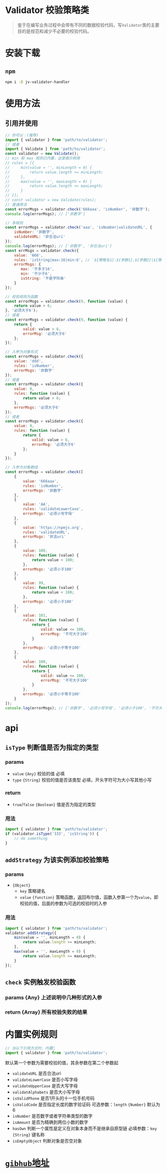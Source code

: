 # Validator 校验策略类
> 鉴于在编写业务过程中会带有不同的数据校验代码，写`Validator`类的主要目的是规范和减少不必要的校验代码。

# 安装下载
## `npm`
```bash
npm i -D jv-validator-handler
```

# 使用方法
## 引用并使用
```js
// 你可以：(推荐)
import { validator } from 'path/to/validator';
// 或者
import { Validate } from 'path/to/validator';
const validator = new Validate();
// min 和 max 规则已内置，这里做示例用
// rules = [{
//     min(value = '', minLength = 0) {
//         return value.length >= minLength;
//     },
//     max(value = '', maxLength = 0) {
//         return value.length <= maxLength;
//     }
// }];
// const validator = new Validate(rules);
// 普通用法
const errorMsgs = validator.check('666aaa', 'isNumber', '非数字');
console.log(errorMsgs); // ['非数字']
```
```js
// 多规则
const errorMsgs = validator.check('aaa', 'isNumber|validateURL', {
    isNumber: '非数字',
    validateURL: '非合法uri'
});
console.log(errorMsgs); // ['非数字', '非合法uri']
const errMsgs = validator.check({
    value: '666',
    rules: 'isString|max:16|min:6', // `${策略名1}:${参数1},${参数2}|${策名2}:${参数1}|${策略名3}`
    errorMsgs: {
       max: '不多于16',
       min: '不少于6',
       isString: '不是字符串'
    }
});
```
```js
// 校验规则为函数
const errorMsgs = validator.check(9, function (value) {
    return value > 6;
}, '必须大于6');
// 或者
const errorMsgs = validator.check(9, function (value) {
    return {
        valid: value > 6,
        errorMsg: '必须大于6'
    };
});
```
```js
// 入参为对象形式
const errorMsgs = validator.check({
    value: 'ddd',
    rules: 'isNumber',
    errorMsgs: '非数字'
});
// 或者
const errorMsgs = validator.check({
    value: 9,
    rules: function (value) {
        return value > 6;
    },
    errorMsgs: '必须大于6'
});
// 或者
const errorMsgs = validator.check({
    value: 9,
    rules: function (value) {
        return {
            valid: value > 6,
            errorMsg: '必须大于6'
        };
    }
});
```
```js
// 入参为对象数组
const errorMsgs = validator.check([
    {
        value: '666aaa', 
        rules: 'isNumber',
        errorMsgs: '非数字'
    },
    {
        value: 'AA', 
        rules: 'validateLowerCase',
        errorMsgs: '必须小写字母'
    },
    {
        value: 'https://npmjs.org', 
        rules: 'validateURL',
        errorMsgs: '非法uri'
    },
    {
        value: 100,
        rules: function (value) {
            return value < 100;
        },
        errorMsgs: '必须小于100'
    },
    {
        value: 99,
        rules: function (value) {
            return value < 100;
        },
        errorMsgs: '必须小于100'
    },
    {
        value: 101,
        rules: function (value) {
            return {
                valid: value <= 100,
                errorMsg: '不可大于100'
            }
        },
        errorMsgs: '必须小于等于100'
    },
    {
        value: 100,
        rules: function (value) {
            return {
                valid: value <= 100,
                errorMsg: '不可大于100'
            }
        },
        errorMsgs: '必须小于等于100'
    }
]);
console.log(errorMsgs); // ['非数字', '必须小写字母', '必须小于100', '不可大于100']
```
# api

## `isType` 判断值是否为指定的类型

### params
- `value` `{Any}` 校验的值 必填
- `type`  `{String}` 校验的值是否该类型 必填，开头字符可为大小写其他小写

### return
- `true`/`false` `{Boolean}` 值是否为指定的类型

### 用法
```js
import { validator } from 'path/to/validator';
if (validator.isType('333', 'isString')) {
    // do something
}

```

## `addStrategy` 为该实例添加校验策略

### params 
- `{Object}`
    - `key` 策略键名
    - `value` `{function}` 策略函数，返回布尔值，函数入参第一个为`value`，即校验的值，后面的参数为可选的校验时的入参

### 用法
```js
import { validator } from 'path/to/validator';
validator.addStrategy({
    min(value = '', minLength = 0) {
        return value.length >= minLength;
    },
    max(value = '', maxLength = 0) {
        return value.length <= maxLength;
    }
});
```

## `check` 实例触发校验函数
### params {Any} 上述说明中几种形式的入参
### return {Array} 所有校验失败的结果

# 内置实例规则
```js
// 当以下引用方式时，内置
import { validator } from 'path/to/validator';
```
默认第一个参数为需要校验的值，其余参数在第二个参数起
- `validateURL` 是否合法uri
- `validateLowerCase` 是否小写字母
- `validateUpperCase` 是否大写字母
- `validatAlphabets` 是否大小写字母
- `isValidPhone` 是否1开头的十一位手机号码
- `isValidCode` 是否指定长度的数字验证码 可选参数：`length` `{Number}` 默认为6
- `isNumber` 是否数字或者字符串类型的数字
- `isAmount` 是否为精确到两位小数的数字
- `hasOwn` 判断一个属性是定义在对象本身而不是继承自原型链 必填参数：`key` `{String}` 键名称
- `isEmptyObject` 判断对象是否空对象

# [`gibhub`地址](https://github.com/Jv-Juven/jscode/tree/master/lib/validator)